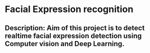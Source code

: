 # Facial Expression recognition

## Description: Aim of this project is to detect realtime facial expression detection using Computer vision and Deep Learning.
